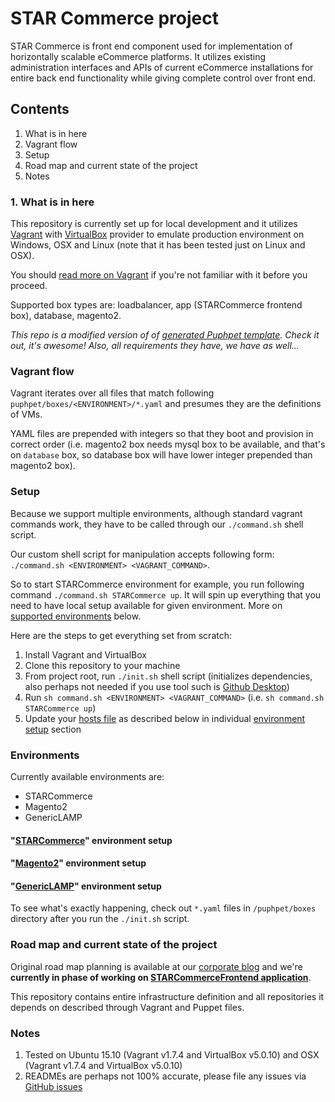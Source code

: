 # STAR Commerce project
STAR Commerce is front end component used for implementation of horizontally scalable eCommerce platforms. It utilizes
existing administration interfaces and APIs of current eCommerce installations for entire back end functionality while
giving complete control over front end.

## Contents
  1. What is in here
  2. Vagrant flow
  3. Setup
  4. Road map and current state of the project
  5. Notes

### 1. What is in here
This repository is currently set up for local development and it utilizes [Vagrant](https://www.vagrantup.com/) with 
[VirtualBox](https://www.virtualbox.org/) provider to emulate production environment on Windows, OSX and Linux (note 
that it has been tested just on Linux and OSX).

You should [read more on Vagrant](https://docs.vagrantup.com/v2/why-vagrant/index.html) if you're not familiar with it
before you proceed.

Supported box types are: loadbalancer, app (STARCommerce frontend box), database, magento2. 

*This repo is a modified version of of [generated Puphpet template](https://puphpet.com/). Check it out, it's awesome!
Also, all requirements they have, we have as well...*

### Vagrant flow
Vagrant iterates over all files that match following `puphpet/boxes/<ENVIRONMENT>/*.yaml` and presumes they are the 
definitions of VMs.

YAML files are prepended with integers so that they boot and provision in correct order (i.e. magento2 box needs mysql 
box to be available, and that's on `database` box, so database box will have lower integer prepended than magento2 box).

### Setup
Because we support multiple environments, although standard vagrant commands work, they have to be called through our 
`./command.sh` shell script.

Our custom shell script for manipulation accepts following form: `./command.sh <ENVIRONMENT> <VAGRANT_COMMAND>`.

So to start STARCommerce environment for example, you run following command `./command.sh STARCommerce up`. It will spin 
up everything that you need to have local setup available for given environment. More on 
[supported environments](https://github.com/the-shop/Environments#environments) below.

Here are the steps to get everything set from scratch:

  1. Install Vagrant and VirtualBox
  2. Clone this repository to your machine 
  3. From project root, run `./init.sh` shell script (initializes dependencies, also perhaps not needed if you use tool 
  such is [Github Desktop](https://desktop.github.com/))
  4. Run `sh command.sh <ENVIRONMENT> <VAGRANT_COMMAND>` (i.e. `sh command.sh STARCommerce up`)
  5. Update your [hosts file](https://en.wikipedia.org/wiki/Hosts_(file)#Location_in_the_file_system) as described below
  in individual [environment setup](README.md#environments) section
  
### Environments
Currently available environments are:
  - STARCommerce
  - Magento2
  - GenericLAMP

#### "[STARCommerce](https://github.com/the-shop/STARCommerceBoxes)" environment setup

#### "[Magento2](https://github.com/the-shop/Magento2Boxes)" environment setup

#### "[GenericLAMP](https://github.com/the-shop/LAMPBox)" environment setup

To see what's exactly happening, check out `*.yaml` files in `/puphpet/boxes` directory after you run the `./init.sh`
script.

### Road map and current state of the project
Original road map planning is available at our [corporate blog](http://the-shop.io/star-commerce-roadmap/) and we're 
**currently in phase of working on 
[STARCommerceFrontend application](https://github.com/the-shop/STARCommerceFrontend)**.

This repository contains entire infrastructure definition and all repositories it depends on described through Vagrant 
and Puppet files.

### Notes
  1. Tested on Ubuntu 15.10 (Vagrant v1.7.4 and VirtualBox v5.0.10) and OSX (Vagrant v1.7.4 and VirtualBox v5.0.10)
  2. READMEs are perhaps not 100% accurate, please file any issues via 
  [GitHub issues](https://github.com/the-shop/STARCommerceFrontend/issues)